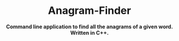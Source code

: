 <h1 align="center">Anagram-Finder</h1>  
<p align="center">  
 <b>Command line application to find all the anagrams of a given word. Written in C++.</b>  
</p> 
